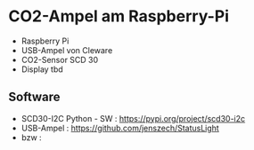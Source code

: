 # CO2-Ampel am Raspberry-Pi

* Raspberry Pi
* USB-Ampel von Cleware
* CO2-Sensor SCD 30 
* Display tbd

## Software

* SCD30-I2C Python - SW : https://pypi.org/project/scd30-i2c
* USB-Ampel : https://github.com/jenszech/StatusLight
* bzw : 
